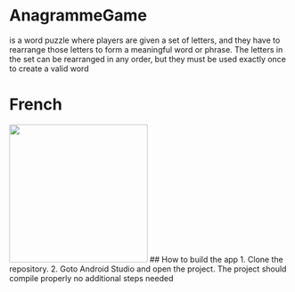 # AnagrammeGame
is a word puzzle where players are given a set of letters, and they have to rearrange those letters to form a meaningful word or phrase.
 The letters in the set can be rearranged in any order, but they must be used exactly once to create a valid word
 # French
 <img src="https://raw.githubusercontent.com/nabilidrissi/AnagrammeGame/edit/master/first.png" width="248px"/>
 ## How to build the app
 1. Clone the repository.
 2. Goto Android Studio and open the project.
 The project should compile properly no additional steps needed

